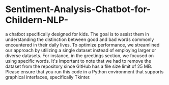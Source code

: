 # Sentiment-Analysis-Chatbot-for-Childern-NLP-
a chatbot specifically designed for kids. The goal is to assist them in understanding the distinction between good and bad words commonly encountered in their daily lives. To optimize performance, we streamlined our approach by utilizing a single dataset instead of employing larger or diverse datasets. For instance, in the greetings section, we focused on using specific words. It's important to note that we had to remove the dataset from the repository since GitHub has a file size limit of 25 MB. Please ensure that you run this code in a Python environment that supports graphical interfaces, specifically Tkinter.
